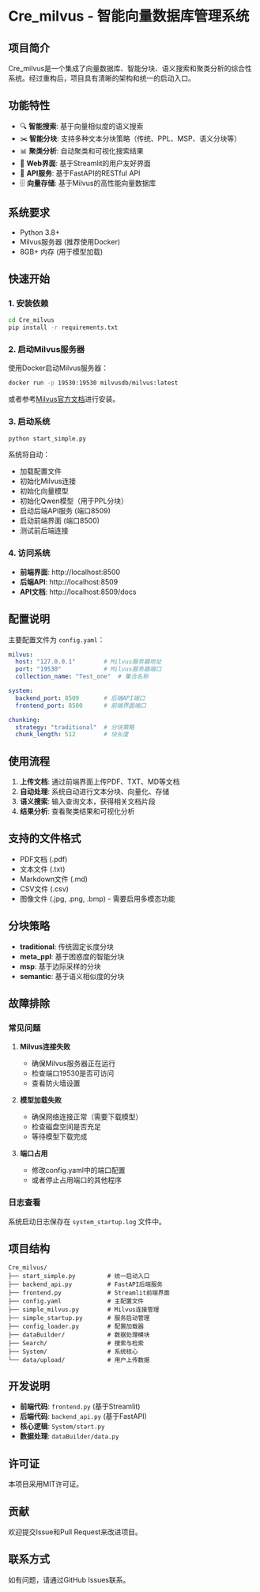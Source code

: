# Cre_milvus - 智能向量数据库管理系统

## 项目简介

Cre_milvus是一个集成了向量数据库、智能分块、语义搜索和聚类分析的综合性系统。经过重构后，项目具有清晰的架构和统一的启动入口。

## 功能特性

- 🔍 **智能搜索**: 基于向量相似度的语义搜索
- ✂️ **智能分块**: 支持多种文本分块策略（传统、PPL、MSP、语义分块等）
- 📊 **聚类分析**: 自动聚类和可视化搜索结果
- 🎨 **Web界面**: 基于Streamlit的用户友好界面
- 🚀 **API服务**: 基于FastAPI的RESTful API
- 🗄️ **向量存储**: 基于Milvus的高性能向量数据库

## 系统要求

- Python 3.8+
- Milvus服务器 (推荐使用Docker)
- 8GB+ 内存 (用于模型加载)

## 快速开始

### 1. 安装依赖

```bash
cd Cre_milvus
pip install -r requirements.txt
```

### 2. 启动Milvus服务器

使用Docker启动Milvus服务器：

```bash
docker run -p 19530:19530 milvusdb/milvus:latest
```

或者参考[Milvus官方文档](https://milvus.io/docs/install_standalone-docker.md)进行安装。

### 3. 启动系统

```bash
python start_simple.py
```

系统将自动：
- 加载配置文件
- 初始化Milvus连接
- 初始化向量模型
- 初始化Qwen模型（用于PPL分块）
- 启动后端API服务 (端口8509)
- 启动前端界面 (端口8500)
- 测试前后端连接

### 4. 访问系统

- **前端界面**: http://localhost:8500
- **后端API**: http://localhost:8509
- **API文档**: http://localhost:8509/docs

## 配置说明

主要配置文件为 `config.yaml`：

```yaml
milvus:
  host: "127.0.0.1"        # Milvus服务器地址
  port: "19530"            # Milvus服务器端口
  collection_name: "Test_one"  # 集合名称

system:
  backend_port: 8509       # 后端API端口
  frontend_port: 8500      # 前端界面端口

chunking:
  strategy: "traditional"  # 分块策略
  chunk_length: 512        # 块长度
```

## 使用流程

1. **上传文档**: 通过前端界面上传PDF、TXT、MD等文档
2. **自动处理**: 系统自动进行文本分块、向量化、存储
3. **语义搜索**: 输入查询文本，获得相关文档片段
4. **结果分析**: 查看聚类结果和可视化分析

## 支持的文件格式

- PDF文档 (.pdf)
- 文本文件 (.txt)
- Markdown文件 (.md)
- CSV文件 (.csv)
- 图像文件 (.jpg, .png, .bmp) - 需要启用多模态功能

## 分块策略

- **traditional**: 传统固定长度分块
- **meta_ppl**: 基于困惑度的智能分块
- **msp**: 基于边际采样的分块
- **semantic**: 基于语义相似度的分块

## 故障排除

### 常见问题

1. **Milvus连接失败**
   - 确保Milvus服务器正在运行
   - 检查端口19530是否可访问
   - 查看防火墙设置

2. **模型加载失败**
   - 确保网络连接正常（需要下载模型）
   - 检查磁盘空间是否充足
   - 等待模型下载完成

3. **端口占用**
   - 修改config.yaml中的端口配置
   - 或者停止占用端口的其他程序

### 日志查看

系统启动日志保存在 `system_startup.log` 文件中。

## 项目结构

```
Cre_milvus/
├── start_simple.py         # 统一启动入口
├── backend_api.py          # FastAPI后端服务
├── frontend.py             # Streamlit前端界面
├── config.yaml             # 主配置文件
├── simple_milvus.py        # Milvus连接管理
├── simple_startup.py       # 服务启动管理
├── config_loader.py        # 配置加载器
├── dataBuilder/            # 数据处理模块
├── Search/                 # 搜索与检索
├── System/                 # 系统核心
└── data/upload/            # 用户上传数据
```

## 开发说明

- **前端代码**: `frontend.py` (基于Streamlit)
- **后端代码**: `backend_api.py` (基于FastAPI)
- **核心逻辑**: `System/start.py`
- **数据处理**: `dataBuilder/data.py`

## 许可证

本项目采用MIT许可证。

## 贡献

欢迎提交Issue和Pull Request来改进项目。

## 联系方式

如有问题，请通过GitHub Issues联系。